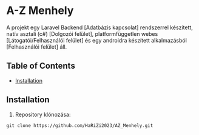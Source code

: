 # A-Z Menhely

A projekt egy Laravel Backend [Adatbázis kapcsolat] rendszerrel készített, natív asztali (c#) [Dolgozói felület], platformfüggetlen webes [Látogatói/Felhasználói felület] és egy androidra készített alkalmazásból [Felhasználói felület] áll. 

## Table of Contents

- [Installation](#installation)

## Installation

1.  Repository klónozása:

   `git clone https://github.com/HaRiZi2023/AZ_Menhely.git`


